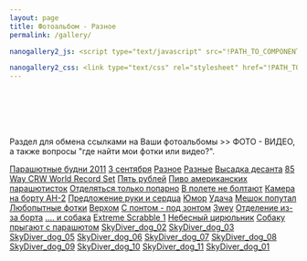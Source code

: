 ```yaml
---
layout: page
title: Фотоальбом - Разное
permalink: /gallery/

nanogallery2_js: <script type="text/javascript" src="!PATH_TO_COMPONENTS!/nanogallery2/jquery.nanogallery2.min.js"></script>

nanogallery2_css: <link type="text/css" rel="stylesheet" href="!PATH_TO_COMPONENTS!/nanogallery2/css/nanogallery2.min.css">
---
```


<div style="padding-top: 70px;">
</div>

Раздел для обмена ссылками на Ваши фотоальбомы &gt;&gt; ФОТО - ВИДЕО, а также вопросы "где найти мои фотки или видео?".

<div id="my_nanogallery2" data-nanogallery2='{"thumbnailLabel":{"displayDescription":true,"descriptionMultiLine":true}}'>
<a href=""                                            data-ngkind="album" data-ngid="7"                        data-ngthumb="https://s20.postimg.org/t18ls31rh/02_BB5_B43_B577-51.jpg" data-ngdesc="">Парашютные будни 2011</a>
<a href=""                                            data-ngkind="album" data-ngid="74"  data-ngalbumid="7"   data-ngthumb="https://s20.postimg.org/t18ls31rh/02_BB5_B43_B577-51.jpg" data-ngdesc="03 сентября 2011. Парашютные прыжки в Черниговском парашютном клубе &quot;Прогресс&quot;">3 сентября</a>
<a href="https://s20.postimg.org/t18ls31rh/02_BB5_B43_B577-51.jpg"        data-ngid="740" data-ngalbumid="74"  data-ngthumb="https://s20.postimg.org/eusuwuqw9/02_BB5_B43_B577-51.jpg" data-ngdesc=""></a>
<a href="https://s20.postimg.org/7paalvwkt/08ED0FEFF058-51.jpg"        data-ngid="741" data-ngalbumid="74"  data-ngthumb="https://s20.postimg.org/h9tx8rlwp/08_ED0_FEFF058-51.jpg" data-ngdesc=""></a>
<a href="https://s20.postimg.org/tjqq4na99/0949605CA317-51.jpg"        data-ngid="742" data-ngalbumid="74"  data-ngthumb="https://s20.postimg.org/i7e4mv1k9/0949605_CA317-51.jpg" data-ngdesc=""></a>
<a href="https://s20.postimg.org/k7hpazest/0C011F52E23D-51.jpg"        data-ngid="743" data-ngalbumid="74"  data-ngthumb="https://s20.postimg.org/6qkqs44h5/0_C011_F52_E23_D-51.jpg" data-ngdesc=""></a>
<a href="https://s20.postimg.org/5lqomqi0d/0F1B9A4566FE-51.jpg"        data-ngid="744" data-ngalbumid="74"  data-ngthumb="https://s20.postimg.org/wjkloh2nd/0_F1_B9_A4566_FE-51.jpg" data-ngdesc=""></a>
<a href="https://s20.postimg.org/ro3xthlf1/116F8F42BD38-51.jpg"        data-ngid="745" data-ngalbumid="74"  data-ngthumb="https://s20.postimg.org/8vs2pwp0p/116_F8_F42_BD38-51.jpg" data-ngdesc=""></a>
<a href="https://s20.postimg.org/4cfu4e759/153363CCB180-51.jpg"        data-ngid="746" data-ngalbumid="74"  data-ngthumb="https://s20.postimg.org/n4rp7z3jd/153363_CCB180-51.jpg" data-ngdesc=""></a>
<a href="https://s20.postimg.org/c6buc1pkd/164_C76_DD2_DAE-51.jpg"        data-ngid="747" data-ngalbumid="74"  data-ngthumb="https://s20.postimg.org/6uwxrc3hl/164_C76_DD2_DAE-51.jpg" data-ngdesc=""></a>
<a href="https://s20.postimg.org/pfl5yeox9/1990A7BC434A-51.jpg"        data-ngid="748" data-ngalbumid="74"  data-ngthumb="https://s20.postimg.org/d0ydy2xex/1990_A7_BC434_A-51.jpg" data-ngdesc=""></a>
<a href="https://s20.postimg.org/q21p4ysa5/1ABDC647B0FD-51.jpg"        data-ngid="749" data-ngalbumid="74"  data-ngthumb="https://s20.postimg.org/3q3wbkt61/1_ABDC647_B0_FD-51.jpg" data-ngdesc=""></a>
<a href=""                                            data-ngkind="album" data-ngid="1"                        data-ngthumb="https://s20.postimg.org/626dsoii1/63437028.jpg" data-ngdesc="">Разное</a>
<a href=""                                            data-ngkind="album" data-ngid="10"  data-ngalbumid="1"   data-ngthumb="https://s20.postimg.org/626dsoii1/63437028.jpg" data-ngdesc="">Разные</a>
<!--
- filename: 63437028.jpg
  title: Высадка десанта
- filename: 85keith.jpg
  title: 85 Way CRW World Record Set
- filename: 5rubley1_20070908_1010139989.jpg
  title: Пять рублей
- filename: B5C42EC4DCEB-10.jpg
  title: Пиво американских парашютисток
- filename: 1B3D23796814-10.jpg
  title: Отделяться только попарно
- filename: 06822A80C712-10.jpg
  title: В полете не болтают
- filename: 5093CEC9090F-10.jpg
  title: Камера на борту АН-2
- filename: 9289204782AD-10.jpg
  title: Предложение руки и сердца
-->
<a href="https://s20.postimg.org/vkyq5p225/63437028.jpg"                     data-ngid="100" data-ngalbumid="10"  data-ngthumb="https://s20.postimg.org/626dsoii1/63437028.jpg" data-ngdesc="">Высадка десанта</a>
<a href="https://s20.postimg.org/v9h9sxlm5/85keith.jpg"                      data-ngid="101" data-ngalbumid="10"  data-ngthumb="https://s20.postimg.org/eyh5wm949/85keith.jpg" data-ngdesc="">85 Way CRW World Record Set</a>
<a href="https://s20.postimg.org/6hhnlp4fh/5rubley1_20070908_1010139989.jpg" data-ngid="102" data-ngalbumid="10"  data-ngthumb="https://s20.postimg.org/nury0jzqh/5rubley1_20070908_1010139989.jpg" data-ngdesc="">Пять рублей</a>
<a href="https://s20.postimg.org/fqjtvtdbh/B5C42EC4DCEB-10.jpg"              data-ngid="103" data-ngalbumid="10"  data-ngthumb="https://s20.postimg.org/s56lw54tl/B5C42EC4DCEB-10.jpg" data-ngdesc="">Пиво американских парашютисток</a>
<a href="https://s20.postimg.org/x54243agd/1B3D23796814-10.jpg"              data-ngid="104" data-ngalbumid="10"  data-ngthumb="https://s20.postimg.org/a3ngycasp/1_B3_D23796814-10.jpg" data-ngdesc="">Отделяться только попарно</a>
<a href="https://s20.postimg.org/68k2vrrn1/06822_A80_C712-10.jpg"            data-ngid="105" data-ngalbumid="10"  data-ngthumb="https://s20.postimg.org/in6uw3j55/06822A80C712-10.jpg" data-ngdesc="">В полете не болтают</a>
<a href="https://s20.postimg.org/5x2mj0b71/5093CEC9090F-10.jpg"              data-ngid="106" data-ngalbumid="10"  data-ngthumb="https://s20.postimg.org/xkfbx3wdl/5093CEC9090F-10.jpg" data-ngdesc="">Камера на борту АН-2</a>
<a href="https://s20.postimg.org/iczccr4j1/9289204782AD-10.jpg"              data-ngid="107" data-ngalbumid="10"  data-ngthumb="https://s20.postimg.org/wjf37zfe1/9289204782AD-10.jpg" data-ngdesc="">Предложение руки и сердца</a>
<a href=""                                               data-ngkind="album" data-ngid="11"  data-ngalbumid="1"  data-ngthumb="https://s20.postimg.org/s02umgxih/8D5A45F53D91-9.jpg" data-ngdesc="">Юмор</a>
<!--
- filename: 101.jpg
  title: Удача
- filename: 8D5A45F53D91-9.jpg
  title: Мешок попутал
-->
<a href="https://s20.postimg.org/4kkxh4drh/101.jpg"                          data-ngid="110" data-ngalbumid="11"  data-ngthumb="https://s20.postimg.org/wxgf7kzhl/101.jpg" data-ngdesc="">Удача</a>
<a href="https://s20.postimg.org/gnq94ootp/8D5A45F53D91-9.jpg"               data-ngid="111" data-ngalbumid="11"  data-ngthumb="https://s20.postimg.org/s02umgxih/8D5A45F53D91-9.jpg" data-ngdesc="">Мешок попутал</a>
<a href=""                                               data-ngkind="album" data-ngid="12"  data-ngalbumid="1"   data-ngthumb="https://s20.postimg.org/8v4n9tp61/57086704.jpg" data-ngdesc="">Любопытные фотки</a>
<!--
- filename: 57086704.jpg
  title: Верхом
- filename: 01fan143.jpg
  title: С понтом - под зонтом
- filename: 64319950.jpg
  title: 3wey
- filename: 69206808.jpg
  title: Отделение из-за борта
- filename: D47EC3DE1574-5.jpg
  title: .... и собака
- filename: 95ED20041603-5.jpg
  title: Extreme Scrabble 1
-->
<a href="https://s20.postimg.org/isfo2vwrx/57086704.jpg"                     data-ngid="120" data-ngalbumid="12"  data-ngthumb="https://s20.postimg.org/8v4n9tp61/57086704.jpg" data-ngdesc="">Верхом</a>
<a href="https://s20.postimg.org/heo17kxil/01fan143.jpg"                     data-ngid="121" data-ngalbumid="12"  data-ngthumb="https://s20.postimg.org/4n9v12nqh/01fan143.jpg" data-ngdesc="">С понтом - под зонтом</a>
<a href="https://s20.postimg.org/6t45vkr71/64319950.jpg"                     data-ngid="122" data-ngalbumid="12"  data-ngthumb="https://s20.postimg.org/u7c57i949/64319950.jpg" data-ngdesc="">3wey</a>
<a href="https://s20.postimg.org/64vbcmsh9/69206808.jpg"                     data-ngid="123" data-ngalbumid="12"  data-ngthumb="https://s20.postimg.org/yui799wh5/69206808.jpg" data-ngdesc="">Отделение из-за борта</a>
<a href="https://s20.postimg.org/jaatiqmct/D47EC3DE1574-5.jpg"               data-ngid="124" data-ngalbumid="12"  data-ngthumb="https://s20.postimg.org/iks16dlt5/D47EC3DE1574-5.jpg" data-ngdesc="">.... и собака</a>
<a href="https://s20.postimg.org/4fm84kcrx/95ED20041603-5.jpg"               data-ngid="125" data-ngalbumid="12"  data-ngthumb="https://s20.postimg.org/cl4a2q10p/95ED20041603-5.jpg" data-ngdesc="">Extreme Scrabble 1</a>
<a href=""              data-ngkind="album" data-ngid="126" data-ngalbumid="12"  data-ngthumb="https://s20.postimg.org/tcpllh19l/2.jpg" data-ngdesc="один израильский парикмахер (Oren Orkabi) решил установить мировой рекорд и пригласив команду Гинесса взлетел на небо и начал там делать свою ежедневную работу. Проходило это дейтствие на высоте 14 000 футов (1 фут = 0,305 м) т.е. ~4км.">Небесный цирюльник</a>
<!--
- filename: 1.jpg
  title: 1
- filename: 2.jpg
  title: 2
-->
<a href="https://s20.postimg.org/fuip96p4d/1.jpg"                            data-ngid="1260" data-ngalbumid="126"  data-ngthumb="https://s20.postimg.org/qu3wksfjd/1.jpg" data-ngdesc=""></a>
<a href="https://s20.postimg.org/e3zo7p7l9/2.jpg"                            data-ngid="1261" data-ngalbumid="126"  data-ngthumb="https://s20.postimg.org/tcpllh19l/2.jpg" data-ngdesc=""></a>
<a href=""              data-ngkind="album" data-ngid="127" data-ngalbumid="12"  data-ngthumb="https://s20.postimg.org/ycn1tf6w9/01AD2D0E5D80-45.jpg" data-ngdesc="Этот отважный пес прыгает с парашютом и ему это очень нравится.">Собаку прыгают с парашютом</a>
<!--
- filename: 01AD2D0E5D80-45.jpg
  title: SkyDiver_dog_02
- filename: 22E13937235A-45.jpg
  title: SkyDiver_dog_03
- filename: AC0499D447EE-45.jpg
  title: SkyDiver_dog_05
- filename: 0EDF5AEE5DBB-45.jpg
  title: SkyDiver_dog_06
- filename: 3009E0353C1C-45.jpg
  title: SkyDiver_dog_07
- filename: F00ED7024ADA-45.jpg
  title: SkyDiver_dog_08
- filename: 4D25DBAE96D7-45.jpg
  title: SkyDiver_dog_09
- filename: 64E9051DF371-45.jpg
  title: SkyDiver_dog_10
- filename: 1BB3CE1D7A38-45.jpg
  title: SkyDiver_dog_11
- filename: 0FFF5533F9F7-45.jpg
  title: SkyDiver_dog_01
-->
<a href="https://s20.postimg.org/ofc10czal/01AD2D0E5D80-45.jpg"              data-ngid="1270" data-ngalbumid="127"  data-ngthumb="https://s20.postimg.org/ycn1tf6w9/01AD2D0E5D80-45.jpg" data-ngdesc="">SkyDiver_dog_02</a>
<a href="https://s20.postimg.org/j5bnmt4fh/22E13937235A-45.jpg"              data-ngid="1271" data-ngalbumid="127"  data-ngthumb="https://s20.postimg.org/uho94ld49/22E13937235A-45.jpg" data-ngdesc="">SkyDiver_dog_03</a>
<a href="https://s20.postimg.org/difapc1wt/AC0499D447EE-45.jpg"              data-ngid="1272" data-ngalbumid="127"  data-ngthumb="https://s20.postimg.org/j6llg8695/AC0499D447EE-45.jpg" data-ngdesc="">SkyDiver_dog_05</a>
<a href="https://s20.postimg.org/apm35b1kd/0EDF5AEE5DBB-45.jpg"              data-ngid="1273" data-ngalbumid="127"  data-ngthumb="https://s20.postimg.org/ow1u0jcfd/0EDF5AEE5DBB-45.jpg" data-ngdesc="">SkyDiver_dog_06</a>
<a href="https://s20.postimg.org/40fjpag8d/3009E0353C1C-45.jpg"              data-ngid="1274" data-ngalbumid="127"  data-ngthumb="https://s20.postimg.org/wq2flxk89/3009E0353C1C-45.jpg" data-ngdesc="">SkyDiver_dog_07</a>
<a href="https://s20.postimg.org/fqth6o90t/F00ED7024ADA-45.jpg"              data-ngid="1275" data-ngalbumid="127"  data-ngthumb="https://s20.postimg.org/vp26wt38p/F00ED7024ADA-45.jpg" data-ngdesc="">SkyDiver_dog_08</a>
<a href="https://s20.postimg.org/6kb6je3sd/4D25DBAE96D7-45.jpg"              data-ngid="1276" data-ngalbumid="127"  data-ngthumb="https://s20.postimg.org/7mld1xmll/4D25DBAE96D7-45.jpg" data-ngdesc="">SkyDiver_dog_09</a>
<a href="https://s20.postimg.org/bk8mrc9f1/64E9051DF371-45.jpg"              data-ngid="1277" data-ngalbumid="127"  data-ngthumb="https://s20.postimg.org/5w2c0g52h/64E9051DF371-45.jpg" data-ngdesc="">SkyDiver_dog_10</a>
<a href="https://s20.postimg.org/5kkvnooml/1BB3CE1D7A38-45.jpg"              data-ngid="1278" data-ngalbumid="127"  data-ngthumb="https://s20.postimg.org/mxv62jjxl/1BB3CE1D7A38-45.jpg" data-ngdesc="">SkyDiver_dog_11</a>
<a href="https://s20.postimg.org/4wc14qpwt/0FFF5533F9F7-45.jpg"              data-ngid="1279" data-ngalbumid="127"  data-ngthumb="https://s20.postimg.org/4jkmyk7mx/0FFF5533F9F7-45.jpg" data-ngdesc="">SkyDiver_dog_01</a>
<!-- <a href=""              data-ngid="31" data-ngalbumid="3"  data-ngthumb=""></a>
<a href=""              data-ngid="31" data-ngalbumid="3"  data-ngthumb=""></a>
<a href=""              data-ngid="31" data-ngalbumid="3"  data-ngthumb=""></a>
<a href=""              data-ngid="31" data-ngalbumid="3"  data-ngthumb=""></a>
<a href=""              data-ngid="31" data-ngalbumid="3"  data-ngthumb=""></a>
<a href=""              data-ngid="31" data-ngalbumid="3"  data-ngthumb=""></a>
<a href=""              data-ngid="31" data-ngalbumid="3"  data-ngthumb=""></a>
<a href=""              data-ngid="31" data-ngalbumid="3"  data-ngthumb=""></a>
<a href=""              data-ngid="31" data-ngalbumid="3"  data-ngthumb=""></a>
<a href=""              data-ngid="31" data-ngalbumid="3"  data-ngthumb=""></a>
<a href=""              data-ngid="31" data-ngalbumid="3"  data-ngthumb=""></a> -->
</div>
